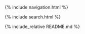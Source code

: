 <head>
    <link href="/favicon1.ico" rel="shortcut icon" type="image/x-icon">
</head>

{% include navigation.html %}

{% include search.html %}

{% include_relative README.md %}
